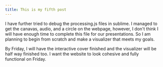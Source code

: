 ```yaml
---
title: This is my fifth post
---
```


I have further tried to debug the processing.js files in sublime. I managed to get the canavas, audio, and a circle on the webpage, however, I don't think I will have enough time to complete this file for our presentations. So I am planning to begin from scratch and make a visualizer that meets my goals.

By Friday, I will have the interactive cover finished and the visualizer will be half way finished too. I want the website to look cohesive and fully functional on Friday. 